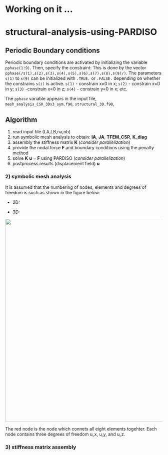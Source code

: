# Working on it ... 



# structural-analysis-using-PARDISO

## Periodic Boundary conditions
Periodic boundary conditions are activated by initializing the variable `pphase(1:9)`. Then, specify the constraint: This is done by the vector `pphase(/s(1),s(2),s(3),s(4),s(5),s(6),s(7),s(8),s(9)/)`. The parameters `s(1)` to `s(9)` can be initialized with `.TRUE.` or `.FALSE.` depending on whether the constrains `s(i)` is active. `s(1)` - constrain x=0 in x; `s(2)` - constrain x=0 in y; `s(3)` -constrain x=0 in z; `s(4)` - constrain y=0 in x; etc. 

The `pphase` variable appears in the input file, `mesh_analysis_CSR_3Dx3_sym.f90`, `structural_3D.f90`, 

## Algorithm
 1) read input file (LA,LB,na,nb)
 2) run symbolic mesh analysis to obtain: **IA**, **JA**, **TFEM_CSR**, **K_diag**
 3) assembly the stiffness matrix **K** (*consider parallelization*)
 4) provide the nodal force **F** and boundary conditions using the penalty method
 5) solve **K** **u** = **F** using PARDISO (*consider parallelization*)
 6) postprocess results (displacement field) **u**


### 2) symbolic mesh analysis
It is assumed that the numbering of nodes, elements and degrees of freedom is such as shown in the figure below:

- 2D:

- 3D:
<p align="center">
    <img src="https://github.com/MikulaJakub/structural-analysis-using-PARDISO/blob/master/Figures/numbering_3D.png" width="650"/>
</p>

The red node is the node which connets all eight elements togehter. Each node contains three degrees of freedom u_x, u_y, and u_z. 

### 3) stiffness matrix assembly

